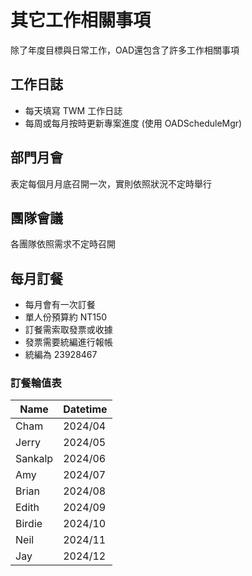 # 其它工作相關事項

除了年度目標與日常工作，OAD還包含了許多工作相關事項

## 工作日誌

- 每天填寫 TWM 工作日誌
- 每周或每月按時更新專案進度 (使用 OADScheduleMgr)

## 部門月會

表定每個月月底召開一次，實則依照狀況不定時舉行

## 團隊會議

各團隊依照需求不定時召開

## 每月訂餐

- 每月會有一次訂餐
- 單人份預算約 NT150
- 訂餐需索取發票或收據
- 發票需要統編進行報帳
- 統編為 23928467

### 訂餐輪值表

|Name|Datetime|
|-|-|
|Cham	|2024/04|
|Jerry	|2024/05|
|Sankalp	|2024/06|
|Amy		|2024/07|
|Brian	|2024/08|
|Edith	|2024/09|
|Birdie	|2024/10|
|Neil	|2024/11|
|Jay		|2024/12|